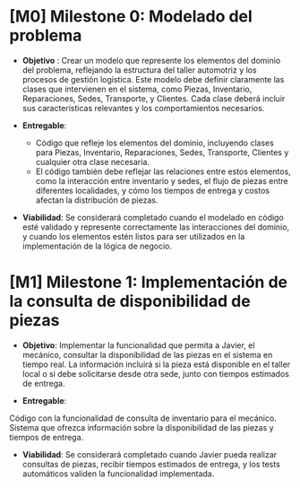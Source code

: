 # [M0] Milestone 0: Modelado del problema
- __Objetivo__ : Crear un modelo que represente los elementos del dominio del problema, reflejando la estructura del taller automotriz y los procesos de gestión logística.
Este modelo debe definir claramente las clases que intervienen en el sistema, como Piezas, Inventario, Reparaciones, Sedes, Transporte, y Clientes. Cada clase deberá incluir sus características relevantes y los comportamientos necesarios.
- __Entregable__:
    - Código que refleje los elementos del dominio, incluyendo clases para Piezas, Inventario, Reparaciones, Sedes, Transporte, Clientes y cualquier otra clase necesaria.
    - El código también debe reflejar las relaciones entre estos elementos, como la interacción entre inventario y sedes, el flujo de piezas entre diferentes localidades, y cómo los tiempos de entrega y costos afectan la distribución de piezas.

- __Viabilidad__:
Se considerará completado cuando el modelado en código esté validado y represente correctamente las interacciones del dominio, y cuando los elementos estén listos para
ser utilizados en la implementación de la lógica de negocio.

# [M1] Milestone 1: Implementación de la consulta de disponibilidad de piezas
- __Objetivo__:
Implementar la funcionalidad que permita a Javier, el mecánico, consultar la disponibilidad de las piezas en el sistema en tiempo real. La información incluirá si la pieza está disponible en el taller local o si debe solicitarse desde otra sede, junto con tiempos estimados de entrega.

- __Entregable__:

Código con la funcionalidad de consulta de inventario para el mecánico.
Sistema que ofrezca información sobre la disponibilidad de las piezas y tiempos de entrega.
- __Viabilidad__:
Se considerará completado cuando Javier pueda realizar consultas de piezas, recibir tiempos estimados de entrega, y los tests automáticos validen la funcionalidad implementada.

